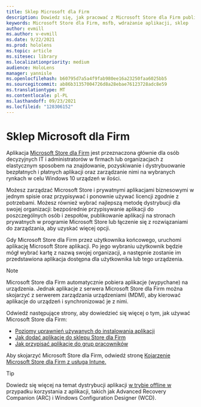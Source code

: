 ```yaml
---
title: Sklep Microsoft dla Firm
description: Dowiedz się, jak pracować z Microsoft Store dla Firm publikowania aplikacji rzeczywistości mieszanej w firmie.
keywords: Microsoft Store dla Firm, msfb, wdrażanie aplikacji, sklep
author: evmill
ms.author: v-evmill
ms.date: 9/22/2021
ms.prod: hololens
ms.topic: article
ms.sitesec: library
ms.localizationpriority: medium
audience: HoloLens
manager: yannisle
ms.openlocfilehash: b60795d7a5a4f9fab980ee16a23250faa6025bb5
ms.sourcegitcommit: ab86b31357004726d8a28ebae76123728adc8e59
ms.translationtype: MT
ms.contentlocale: pl-PL
ms.lasthandoff: 09/23/2021
ms.locfileid: "128306152"
---
```

# <a name="microsoft-store-for-business"></a>Sklep Microsoft dla Firm

Aplikacja [Microsoft Store dla Firm](/microsoft-store/microsoft-store-for-business-overview) jest przeznaczona głównie dla osób decyzyjnych IT i administratorów w firmach lub organizacjach z elastycznym sposobem na znajdowanie, pozyskiwanie i dystrybuowanie bezpłatnych i płatnych aplikacji oraz zarządzanie nimi na wybranych rynkach w celu Windows 10 urządzeń w ilości. 

Możesz zarządzać Microsoft Store i prywatnymi aplikacjami biznesowymi w jednym spisie oraz przypisywać i ponownie używać licencji zgodnie z potrzebami. Możesz również wybrać najlepszą metodę dystrybucji dla swojej organizacji: bezpośrednie przypisywanie aplikacji do poszczególnych osób i zespołów, publikowanie aplikacji na stronach prywatnych w programie Microsoft Store lub łączenie się z rozwiązaniami do zarządzania, aby uzyskać więcej opcji.

Gdy Microsoft Store dla Firm przez użytkownika końcowego, uruchomi aplikację Microsoft Store aplikacji. Po jego wybraniu użytkownik będzie mógł wybrać kartę z nazwą swojej organizacji, a następnie zostanie im przedstawiona aplikacja dostępna dla użytkownika lub tego urządzenia.

> [!Note] 
> Microsoft Store dla Firm automatycznie pobiera aplikacje (wypychane) na urządzenia. Jednak aplikacje z serwera Microsoft Store dla Firm można skojarzyć z serwerem zarządzania urządzeniami (MDM), aby kierować aplikacje do urządzeń i synchronizować je z nimi.

Odwiedź następujące strony, aby dowiedzieć się więcej o tym, jak używać Microsoft Store dla Firm:

* [Poziomy uprawnień używanych do instalowania aplikacji](/mem/intune/configuration/device-restrictions-windows-holographic#app-store)
* [Jak dodać aplikację do sklepu Store dla Firm](/mem/intune/apps/store-apps-windows)
* [Jak przypisać aplikacje do grup pracowników](/mem/intune/apps/windows-store-for-business)

Aby skojarzyć Microsoft Store dla Firm, odwiedź stronę [Kojarzenie Microsoft Store dla Firm z usługą Intune.](/mem/intune/apps/windows-store-for-business#associate-your-microsoft-store-for-business-account-with-intune)

> [!Tip]
> Dowiedz się więcej na temat dystrybucji aplikacji [w trybie offline w](/microsoft-store/distribute-offline-apps) przypadku korzystania z aplikacji, takich jak Advanced Recovery Companion (ARC) i Windows Configuration Designer (WCD).
